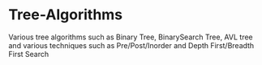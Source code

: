 # Tree-Algorithms
Various tree algorithms such as Binary Tree, BinarySearch Tree, AVL tree and various techniques such as Pre/Post/Inorder and Depth First/Breadth First Search
